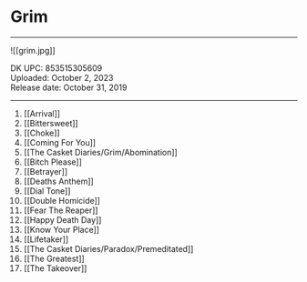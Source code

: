 # Grim

---

![[grim.jpg]]

DK UPC: 853515305609  
Uploaded: October 2, 2023  
Release date: October 31, 2019  

---

1. [[Arrival]] 
2. [[Bittersweet]] 
3. [[Choke]] 
4. [[Coming For You]] 
5. [[The Casket Diaries/Grim/Abomination]] 
6. [[Bitch Please]] 
7. [[Betrayer]] 
8. [[Deaths Anthem]] 
9. [[Dial Tone]] 
10. [[Double Homicide]] 
11. [[Fear The Reaper]] 
12. [[Happy Death Day]] 
13. [[Know Your Place]] 
14. [[Lifetaker]] 
15. [[The Casket Diaries/Paradox/Premeditated]] 
16. [[The Greatest]] 
17. [[The Takeover]]
